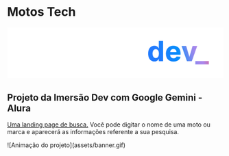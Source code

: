 <div id="header">
    <h1>Motos Tech</h1>
    <img src="assets/logo_imersao_dev_gemini.webp" alt="Logo Imersão DEV">
</div>

<h2>Projeto da Imersão Dev com Google Gemini - Alura</h2>
<p><a href="https://motos-tech.vercel.app/">Uma landing page de busca.</a> Você pode digitar o nome de uma moto ou marca e aparecerá as informações referente a sua pesquisa.</p>
![Animação do projeto](assets/banner.gif)
